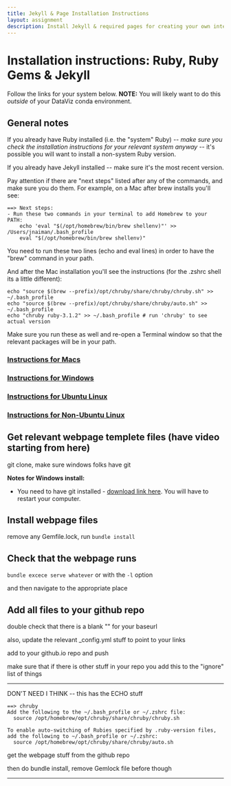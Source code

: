 ```yaml
---
title: Jekyll & Page Installation Instructions
layout: assignment
description: Install Jekyll & required pages for creating your own interactive website
---
```

 
# Installation instructions: Ruby, Ruby Gems & Jekyll

Follow the links for your system below.  **NOTE:** You will likely want to do this *outside* of your DataViz conda environment.

## General notes

If you already have Ruby installed (i.e. the "system" Ruby) -- *make sure you check the installation instructions for your relevant system anyway* -- it's possible you will want to install a non-system Ruby version.

If you already have Jekyll installed -- make sure it's the most recent version.

Pay attention if there are "next steps" listed after any of the commands, and make sure you do them.  For example, on a Mac after brew installs you'll see:

```
==> Next steps:
- Run these two commands in your terminal to add Homebrew to your PATH:
    echo 'eval "$(/opt/homebrew/bin/brew shellenv)"' >> /Users/jnaiman/.bash_profile
    eval "$(/opt/homebrew/bin/brew shellenv)"
```

You need to run these two lines (echo and eval lines) in order to have the "brew" command in your path.

And after the Mac installation you'll see the instructions (for the .zshrc shell its a little different):

```
echo "source $(brew --prefix)/opt/chruby/share/chruby/chruby.sh" >> ~/.bash_profile
echo "source $(brew --prefix)/opt/chruby/share/chruby/auto.sh" >> ~/.bash_profile
echo "chruby ruby-3.1.2" >> ~/.bash_profile # run 'chruby' to see actual version
```

Make sure you run these as well and re-open a Terminal window so that the relevant packages will be in your path.


### [Instructions for Macs](https://jekyllrb.com/docs/installation/macos/)

### [Instructions for Windows](https://jekyllrb.com/docs/installation/windows/)

### [Instructions for Ubuntu Linux](https://jekyllrb.com/docs/installation/ubuntu/)

### [Instructions for Non-Ubuntu Linux](https://jekyllrb.com/docs/installation/other-linux/)


## Get relevant webpage templete files (have video starting from here)

git clone, make sure windows folks have git

**Notes for Windows install:**
 * You need to have git installed - <a href="https://git-scm.com/">download link here</a>.  You will have to restart your computer.


## Install webpage files

remove any Gemfile.lock, run `bundle install`

## Check that the webpage runs

`bundle excece serve whatever` or with the `-l` option

and then navigate to the appropriate place

## Add all files to your github repo

double check that there is a blank "" for your baseurl

also, update the relevant _config.yml stuff to point to your links

add to your github.io repo and push

make sure that if there is other stuff in your repo you add this to the "ignore" list of things

--------------

DON'T NEED I THINK -- this has the ECHO stuff
```
==> chruby
Add the following to the ~/.bash_profile or ~/.zshrc file:
  source /opt/homebrew/opt/chruby/share/chruby/chruby.sh

To enable auto-switching of Rubies specified by .ruby-version files,
add the following to ~/.bash_profile or ~/.zshrc:
  source /opt/homebrew/opt/chruby/share/chruby/auto.sh
```

get the webpage stuff from the github repo

then do bundle install, remove Gemlock file before though

----------

